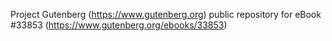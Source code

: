 Project Gutenberg (https://www.gutenberg.org) public repository for eBook #33853 (https://www.gutenberg.org/ebooks/33853)
